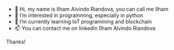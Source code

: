 - 👋 Hi, my name is Ilham Alvindo Riandova, you can call me Ilham
- 👀 I’m interested in programming, especially in python
- 🌱 I’m currently learning IoT programming and blockchain
- 📫 You can contact me on linkedin Ilham Alvindo Riandova

Thanks!
